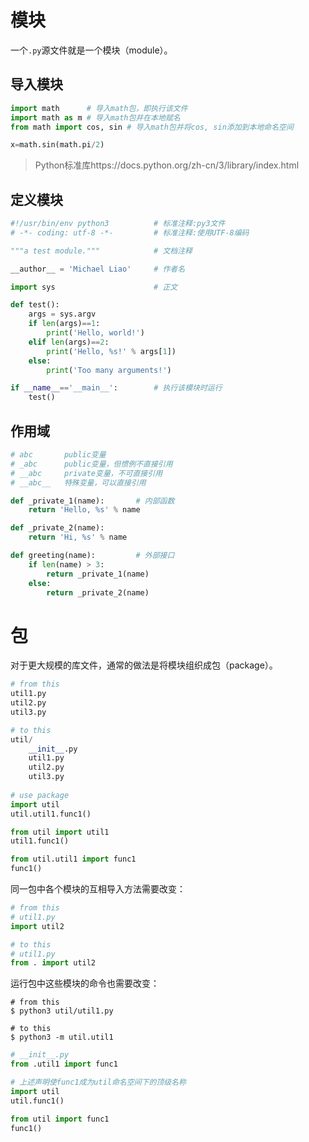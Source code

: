 # 模块

一个`.py`源文件就是一个模块（module）。

## 导入模块

```python
import math	     # 导入math包，即执行该文件
import math as m # 导入math包并在本地赋名
from math import cos, sin # 导入math包并将cos, sin添加到本地命名空间

x=math.sin(math.pi/2)
```

> Python标准库https://docs.python.org/zh-cn/3/library/index.html



## 定义模块

```python
#!/usr/bin/env python3			# 标准注释:py3文件
# -*- coding: utf-8 -*-			# 标准注释:使用UTF-8编码

"""a test module."""			# 文档注释

__author__ = 'Michael Liao'		# 作者名

import sys						# 正文

def test():
    args = sys.argv
    if len(args)==1:
        print('Hello, world!')
    elif len(args)==2:
        print('Hello, %s!' % args[1])
    else:
        print('Too many arguments!')

if __name__=='__main__':        # 执行该模块时运行
    test()
```



## 作用域

```python
# abc		public变量
# _abc		public变量，但惯例不直接引用
# __abc		private变量，不可直接引用
# __abc__	特殊变量，可以直接引用

def _private_1(name):		# 内部函数
    return 'Hello, %s' % name

def _private_2(name):		
    return 'Hi, %s' % name

def greeting(name):			# 外部接口
    if len(name) > 3:
        return _private_1(name)
    else:
        return _private_2(name)
```





# 包

对于更大规模的库文件，通常的做法是将模块组织成包（package）。

```python
# from this
util1.py
util2.py
util3.py

# to this
util/
    __init__.py
    util1.py
    util2.py
    util3.py
    
# use package
import util
util.util1.func1()

from util import util1
util1.func1()

from util.util1 import func1
func1()
```

同一包中各个模块的互相导入方法需要改变：

```python
# from this
# util1.py
import util2

# to this
# util1.py
from . import util2
```

运行包中这些模块的命令也需要改变：

```shell
# from this
$ python3 util/util1.py

# to this
$ python3 -m util.util1
```

```python
# __init__.py
from .util1 import func1

# 上述声明使func1成为util命名空间下的顶级名称
import util
util.func1()

from util import func1
func1()
```

